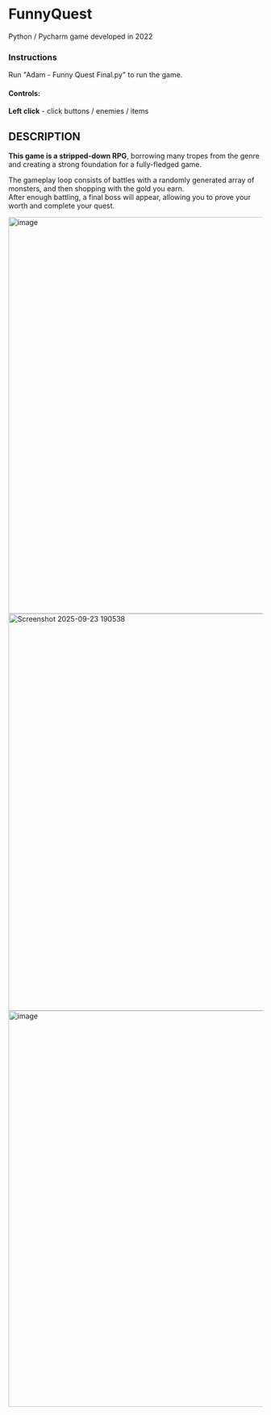 # FunnyQuest
<body>
Python / Pycharm game developed in 2022
<h3> Instructions </h3>
<p>Run "Adam - Funny Quest Final.py" to run the game.
  
<h4>Controls:</h4>
<b>Left click</b> - click buttons / enemies / items<br>
</p>

<h2>DESCRIPTION</h2>
<p><b>This game is a stripped-down RPG</b>, borrowing many tropes from the genre and creating a strong foundation for a fully-fledged game.
  <br>
  
  The gameplay loop consists of battles with a randomly generated array of monsters, and then shopping with the gold you earn. <br>
  After enough battling, a final boss will appear, allowing you to prove your worth and complete your quest.
</p>

<img width="787" height="787" alt="image" src="https://github.com/user-attachments/assets/1e72b1a8-494e-4db0-bf34-0a5b269e1849" />

<img width="785" height="788" alt="Screenshot 2025-09-23 190538" src="https://github.com/user-attachments/assets/0ff4b23c-509b-45e5-83ca-977e122dca9c" />



<img width="784" height="786" alt="image" src="https://github.com/user-attachments/assets/8e9dff69-f1aa-4a98-9a8d-388964ffcef4" />

  
</body>
